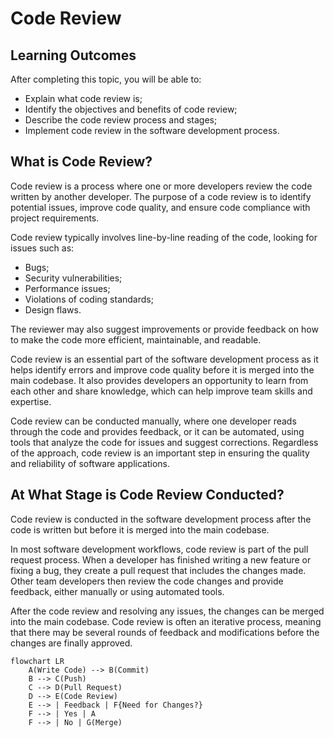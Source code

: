 # Code Review


## Learning Outcomes

After completing this topic, you will be able to:

- Explain what code review is;
- Identify the objectives and benefits of code review;
- Describe the code review process and stages;
- Implement code review in the software development process.

## What is Code Review?

Code review is a process where one or more developers review the code written by another developer. The purpose of a code review is to identify potential issues, improve code quality, and ensure code compliance with project requirements.

Code review typically involves line-by-line reading of the code, looking for issues such as:

- Bugs;
- Security vulnerabilities;
- Performance issues;
- Violations of coding standards;
- Design flaws.

The reviewer may also suggest improvements or provide feedback on how to make the code more efficient, maintainable, and readable.

Code review is an essential part of the software development process as it helps identify errors and improve code quality before it is merged into the main codebase. It also provides developers an opportunity to learn from each other and share knowledge, which can help improve team skills and expertise.

Code review can be conducted manually, where one developer reads through the code and provides feedback, or it can be automated, using tools that analyze the code for issues and suggest corrections. Regardless of the approach, code review is an important step in ensuring the quality and reliability of software applications.

## At What Stage is Code Review Conducted?

Code review is conducted in the software development process after the code is written but before it is merged into the main codebase.

In most software development workflows, code review is part of the pull request process. When a developer has finished writing a new feature or fixing a bug, they create a pull request that includes the changes made. Other team developers then review the code changes and provide feedback, either manually or using automated tools.

After the code review and resolving any issues, the changes can be merged into the main codebase. Code review is often an iterative process, meaning that there may be several rounds of feedback and modifications before the changes are finally approved.

```mermaid
flowchart LR
    A(Write Code) --> B(Commit)
    B --> C(Push)
    C --> D(Pull Request)
    D --> E(Code Review)
    E --> | Feedback | F{Need for Changes?}
    F --> | Yes | A
    F --> | No | G(Merge)
```

